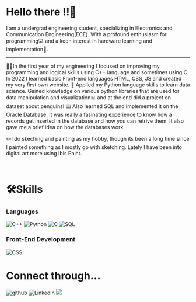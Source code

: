 # Hello there !!👋


I am a undergrad engineering student, specializing in Electronics and Communication Engineering(ECE). With a profound enthusiasm for programming💻 and a keen interest in hardware learning and implementation🦿.   

-------

👩‍💻In the first year of my engineering I focused on improving my programming and logical skills using C++ language and sometimes using C. In 2022 I learned basic Front-end languages HTML, CSS, JS and created my very first own website. 
🐍 Applied my Python language skills to learn data science. Gained knowledge on various python libraries that are used for data manipulation and visualization📊 and at the end did a project on dataset about penguins!
⌨️ Also learned SQL and implemented it on the Oracle Database. It was really a fasinating experience to know how a records get inserted in the database and how you can retrive them. It also gave me a brief idea on how the databases work.

✏️I do skeching and painting as my hobby, though its been a long time since I painted something as I mostly go with sketching. Lately I have been into digital art more using Ibis Paint. 



</BR>

# 🛠️Skills


### Languages 

![C++](https://img.shields.io/badge/C++-8e7cc3?style=for-the-badge&logo=C++&logoColor=white)
![Python](https://img.shields.io/badge/Python-77c1d0?style=for-the-badge&logo=Python&logoColor=white)
![C](https://img.shields.io/badge/C-e87bb4?style=for-the-badge&logo=&logoColor=white)
![SQL](https://img.shields.io/badge/SQL-cdab46?style=for-the-badge&logo=SQL&logoColor=white)


### Front-End Development


![CSS](https://img.shields.io/badge/CSS-f05a4f?style=for-the-badge&logo=HTML&logoColor=white)



# Connect through...
![github](https://img.shields.io/badge/GitHub-000000?style=for-the-badge&logo=GitHub&logoColor=white)
![LinkedIn](https://img.shields.io/badge/LinkedIn-0e76a8?style=for-the-badge&logo=LinkedIn&logoColor=white)
<img src="https://https://mail.google.com/mail/u/0/#inbox/img.shields.io/badge/Gmail-D14836?style=for-the-badge&logo=gmail&logoColor=white">

